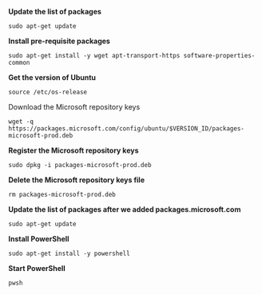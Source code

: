 **Update the list of packages**

    sudo apt-get update

**Install pre-requisite packages**

    sudo apt-get install -y wget apt-transport-https software-properties-common

**Get the version of Ubuntu**

    source /etc/os-release

Download the Microsoft repository keys

    wget -q https://packages.microsoft.com/config/ubuntu/$VERSION_ID/packages-microsoft-prod.deb

**Register the Microsoft repository keys**

    sudo dpkg -i packages-microsoft-prod.deb

**Delete the Microsoft repository keys file**

    rm packages-microsoft-prod.deb

**Update the list of packages after we added packages.microsoft.com**

    sudo apt-get update


**Install PowerShell**

    sudo apt-get install -y powershell

**Start PowerShell**

    pwsh






